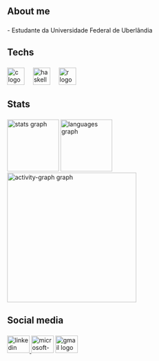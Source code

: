 <h2 align="left">About me</h2>

###

<p align="left">- Estudante da Universidade Federal de Uberlândia</p>

###

<h2 align="left">Techs</h2>

###

<div align="left">
  <img src="https://skillicons.dev/icons?i=c" height="40" alt="c logo"  />
  <img width="12" />
  <img src="https://skillicons.dev/icons?i=haskell" height="40" alt="haskell logo"  />
  <img width="12" />
  <img src="https://skillicons.dev/icons?i=r" height="40" alt="r logo"  />
</div>

###

<h2 align="left">Stats</h2>

###

<div align="left">
  <img src="https://github-readme-stats.vercel.app/api?username=Izidro015&hide_title=false&hide_rank=false&show_icons=true&include_all_commits=true&count_private=true&disable_animations=false&theme=gruvbox_light&locale=en&hide_border=false&order=1" height="120" alt="stats graph"  />
  <img src="https://github-readme-stats.vercel.app/api/top-langs?username=Izidro015&locale=en&hide_title=false&layout=compact&card_width=320&langs_count=5&theme=gruvbox_light&hide_border=false&order=2" height="120" alt="languages graph"  />
  <img src="https://github-readme-activity-graph.vercel.app/graph?username=Izidro015&radius=16&theme=gruvbox&area=true&order=5" height="300" alt="activity-graph graph"  />
</div>

###

<h2 align="left">Social media</h2>

###

<div align="left">
  <a href="www.linkedin.com/in/matheus-izidro-campos-dos-santos-63b5ab294" target="_blank">
    <img src="https://raw.githubusercontent.com/maurodesouza/profile-readme-generator/master/src/assets/icons/social/linkedin/default.svg" width="52" height="40" alt="linkedin logo"  />
  </a>
  <img src="https://raw.githubusercontent.com/maurodesouza/profile-readme-generator/master/src/assets/icons/social/microsoft-outlook/default.svg" width="52" height="40" alt="microsoft-outlook logo"  />
  <img src="https://raw.githubusercontent.com/maurodesouza/profile-readme-generator/master/src/assets/icons/social/gmail/default.svg" width="52" height="40" alt="gmail logo"  />
</div>

###
